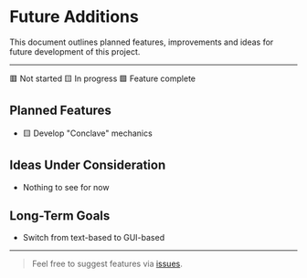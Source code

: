 # Future Additions

This document outlines planned features, improvements and ideas for future development of this project.

---

🟥 Not started
🟨 In progress
🟩 Feature complete

## Planned Features

- 🟨 Develop "Conclave" mechanics

## Ideas Under Consideration

- Nothing to see for now

## Long-Term Goals

- Switch from text-based to GUI-based

---

> Feel free to suggest features via [issues](https://github.com/Astronomy20/FumataBianca/issues).
